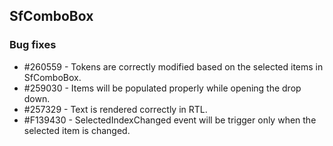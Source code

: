 ## SfComboBox

### Bug fixes

* \#260559 - Tokens are correctly modified based on the selected items in SfComboBox.
* \#259030 - Items will be populated properly while opening the drop down.
* \#257329 - Text is rendered correctly in RTL.
* \#F139430 - SelectedIndexChanged event will be trigger only when the selected item is changed.
